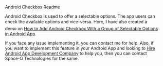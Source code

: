Android Checkbox Readme

Android Checkbox is used to offer a selectable options. The app users can check the available options and vice-versa. 
Here, I have also created a demo on [How to Add Android Checkbox With a Group of Selectable Options in Android App](https://www.spaceotechnologies.com/android-checkbox-example-tutorial/). 

If you face any issue implementing it, you can contact me for help. Also, if you want to implement this feature in your Android App and looking to [Hire Android App Development Company](http://www.spaceotechnologies.com/android-app-development/) to help you, then you can contact Space-O Technologies for the same.
